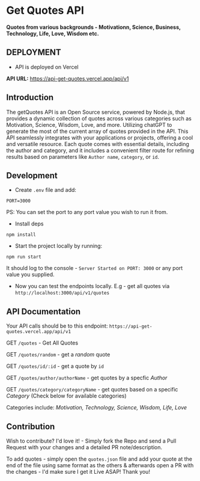 # Get Quotes API

**Quotes from various backgrounds - Motivationn, Science, Business, Technology, Life, Love, Wisdom etc.**

## DEPLOYMENT
- API is deployed on Vercel 

**API URL:** https://api-get-quotes.vercel.app/api/v1


## Introduction

The getQuotes API is an Open Source service, powered by Node.js, that provides a dynamic collection of quotes across various categories such as Motivation, Science, Wisdom, Love, and more. Utilizing chatGPT to generate the most of the current array of quotes provided in the API. This API seamlessly integrates with your applications or projects, offering a cool and versatile resource. 
Each quote comes with essential details, including the author and category, and it  includes a convenient filter route for refining results based on parameters like `Author name`, `category`, or `id`. 


## Development
- Create `.env` file and add:
  
```
PORT=3000
```
PS: You can set the port to any port value you wish to run it from.

- Install deps

```
npm install
```

- Start the project locally by running:

```
npm run start
```

It should log to the console - `Server Started on PORT: 3000` or any port value you supplied. 

- Now you can test the endpoints locally. E.g - get all quotes via `http://localhost:3000/api/v1/quotes`

## API Documentation

Your API calls should be to this endpoint: `https://api-get-quotes.vercel.app/api/v1`

GET `/quotes` - Get All Quotes 

GET `/quotes/random` - get a _random_ quote

GET `/quotes/id/:id` - get a quote by `id`

GET `/quotes/author/authorName` - get quotes by a specfic _Author_

GET `/quotes/category/categoryName` - get quotes based on a specific _Category_ (Check below for available categories)

Categories include: _Motivation, Technology, Science, Wisdom, Life, Love_

## Contribution
Wish to contribute? I'd love it! - Simply fork the Repo and send a Pull Request with your changes and a detailed PR note/description. 

To add quotes - simply open the `quotes.json` file and add your quote at the end of the file using same format as the others & afterwards open a PR with the changes - I'd make sure I get it Live ASAP! Thank you!
